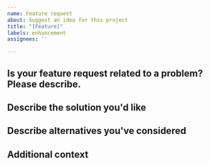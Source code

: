 ```yaml
---
name: Feature request
about: Suggest an idea for this project
title: "[Feature]"
labels: enhancement
assignees: ''

---
```


## Is your feature request related to a problem? Please describe.
<!-- 요구하는 기능이 문제와 관련있다면 적어주세요 -->

## Describe the solution you'd like
<!-- 원하는 솔루션에 대해 설명해주세요 -->

## Describe alternatives you've considered
<!-- 생각하는 방법이 있다면 적어주세요 -->

## Additional context
<!-- 그 외 알려주실 것이 있다면 적어주세요 -->
